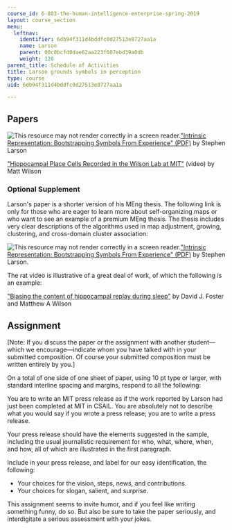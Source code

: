 ```yaml
---
course_id: 6-803-the-human-intelligence-enterprise-spring-2019
layout: course_section
menu:
  leftnav:
    identifier: 6db94f311d4bddfc0d27513e8727aa1a
    name: Larson
    parent: 00c0bcfd0dae62aa223f607ebd39a0db
    weight: 120
parent_title: Schedule of Activities
title: Larson grounds symbols in perception
type: course
uid: 6db94f311d4bddfc0d27513e8727aa1a

---
```


Papers
------

![This resource may not render correctly in a screen reader.](/images/inacessible.gif)["Intrinsic Representation: Bootstrapping Symbols From Experience" (PDF)](https://cbmm.mit.edu/sites/default/files/documents/larson.pdf) by Stephen Larson

["Hippocampal Place Cells Recorded in the Wilson Lab at MIT"](https://video.search.yahoo.com/video/play;_ylt=A0LEVjDpif1UD1wAITMlnIlQ;_ylu=X3oDMTB0dmRibmhwBHNlYwNzYwRjb2xvA2JmMQR2dGlkA1lIUzAwMV8x?p=mit+wilson+rat&tnr=21&vid=503432B5CD3384DF76AB503432B5CD3384DF76AB&l=76&turl=http%3A%2F%2Fts4.mm.bing.net%2Fth%3Fid%3DUN.607991396209918443%26pid%3D15.1&sigi=11r44s3s8&rurl=http%3A%2F%2Fwww.youtube.com%2Fwatch%3Fv%3DlfNVv0A8QvI&sigr=11aierv59&tt=b&tit=Hippocampal+place+cells+recorded+in+the+Wilson+lab+at+MIT&sigt=11p8mjh9h&back=https%3A%2F%2Fsearch.yahoo.com%2Fyhs%2Fsearch%3Fp%3Dmit%2Bwilson%2Brat%2Bvideo%26hsimp%3Dyhs-002%26hspart%3Dmozilla%26ei%3DUTF-8&sigb=1307sesuq&hspart=mozilla&hsimp=yhs-002&guccounter=1&guce_referrer=aHR0cDovL2NvdXJzZXMuY3NhaWwubWl0LmVkdS82LjgwMy9sYXJzb24uaHRtbA&guce_referrer_sig=AQAAAGFSwLxL3HFb16bAGz-sBUU4iLZqwH_Z0bQHHWuqWLlPsCnPWDUsP6Po4dlkS5_bM-X-zzDttLvOYqGYyhBLpyJdNaCTAgmJtYYNzLxJw2s6XnQunqkgJ-CuSEpdnP7tBTz0nq8WrMTkUXsLYw_6S8hkmxbyLH2x0T3bZCQKFb-L) (video) by Matt Wilson 

### Optional Supplement

Larson's paper is a shorter version of his MEng thesis. The following link is only for those who are eager to learn more about self-organizing maps or who want to see an example of a premium MEng thesis. The thesis includes very clear descriptions of the algorithms used in map adjustment, growing, clustering, and cross-domain cluster association:

![This resource may not render correctly in a screen reader.](/images/inacessible.gif)["Intrinsic Representation: Bootstrapping Symbols From Experience" (PDF)](http://groups.csail.mit.edu/genesis/papers/Larson2003.pdf) by Stephen Larson.

The rat video is illustrative of a great deal of work, of which the following is an example:

["Biasing the content of hippocampal replay during sleep"](https://www.researchgate.net/publication/230783354_Biasing_the_content_of_hippocampal_replay_during_sleep) by David J. Foster and Matthew A Wilson

Assignment
----------

\[Note: If you discuss the paper or the assignment with another student—which we encourage—indicate whom you have talked with in your submitted composition. Of course your submitted composition must be written entirely by you.\]

On a total of one side of one sheet of paper, using 10 pt type or larger, with standard interline spacing and margins, respond to all the following:

You are to write an MIT press release as if the work reported by Larson had just been completed at MIT in CSAIL. You are absolutely not to describe what you would say if you wrote a press release; you are to write a press release.

Your press release should have the elements suggested in the sample, including the usual journalistic requirement for who, what, where, when, and how, all of which are illustrated in the first paragraph.

Include in your press release, and label for our easy identification, the following:

*   Your choices for the vision, steps, news, and contributions.
*   Your choices for slogan, salient, and surprise.

This assignment seems to invite humor, and if you feel like writing something funny, do so. But also be sure to take the paper seriously, and interdigitate a serious assessment with your jokes.